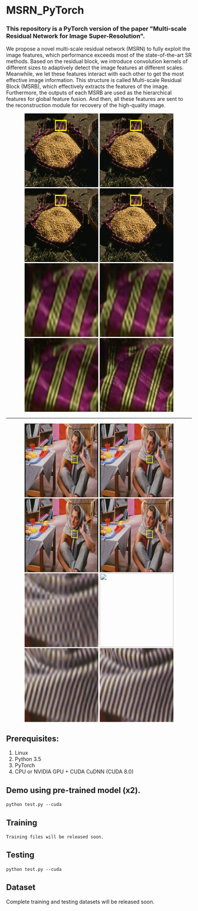 # MSRN_PyTorch
### This repository is a PyTorch version of the paper "Multi-scale Residual Network for Image Super-Resolution".

We propose a novel multi-scale residual network (MSRN) to fully exploit the image features, which performance exceeds most of the state-of-the-art SR methods. 
Based on the residual block, we introduce convolution kernels of different sizes to adaptively detect the image features at different scales. 
Meanwhile, we let these features interact with each other to get the most effective image information. 
This structure is called Multi-scale Residual Block (MSRB), which effectively extracts the features of the image. 
Furthermore, the outputs of each MSRB are used as the hierarchical features for global feature fusion. 
And then, all these features are sent to the reconstruction module for recovery of the high-quality image. 



<p align="center">
<img src="Results/mark_58060_x2_Aplus.png" width="200px" height="200px"/> <img src="Results/mark_58060_x2_LapSRN.png" width="200px" height="200px"/>  <img src="Results/mark_58060_2x.png" width="200px" height="200px"/>  <img src="Results/mark_58060_x2_GT.png" width="200px" height="200px"/> 
<img src="Results/58060_x2_Aplus.png" width="200px" height="200px"/> <img src="Results/58060_x2_LapSRN.png" width="200px" height="200px"/>  <img src="Results/58060_2x.png" width="200px" height="200px"/>  <img src="Results/58060_x2_GT.png" width="200px" height="200px"/>
</p>

---------------------

<p align="center">
<img src="Results/mark_barbara_x2_Aplus.png" width="200px" height="200px"/> <img src="Results/mark_barbara_x2_LapSRN.png" width="200px" height="200px"/>  <img src="Results/mark_barbara_2x_MSRN.png" width="200px" height="200px"/>  <img src="Results/mark_barbara_x2_GT.png" width="200px" height="200px"/> 
<img src="Results/barbara_x2_Aplus.png" width="200px" height="200px"/> <img src="barbara_x2_LapSRN.png" width="200px" height="200px"/>  <img src="Results/barbara_2x_MSRN.png" width="200px" height="200px"/>  <img src="Results/barbara_x2_GT.png" width="200px" height="200px"/>
</p>


## Prerequisites:
1. Linux
2. Python 3.5
3. PyTorch
3. CPU or NVIDIA GPU + CUDA CuDNN (CUDA 8.0)
 
   
## Demo using pre-trained model (x2).
	python test.py --cuda


## Training
	Training files will be released soon.
## Testing
	python test.py --cuda   

## Dataset
Complete training and testing datasets will be released soon.

